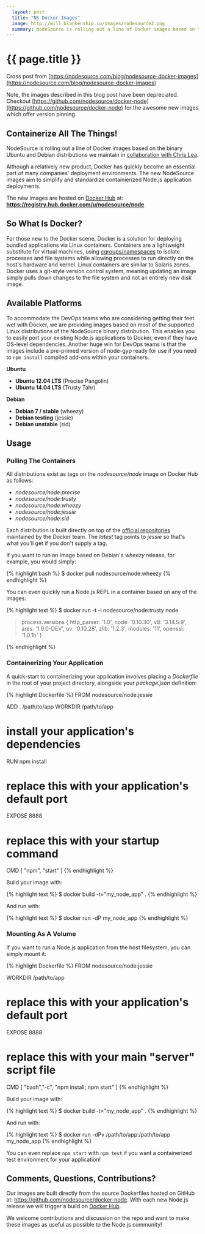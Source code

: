 ```yaml
---
  layout: post
  title: "NS Docker Images"
  image: http://will.blankenship.io/images/nodesource2.png
  summary: NodeSource is rolling out a line of Docker images based on the binary Ubuntu and Debian distributions we maintain in collaboration with Chris Lea
---
```


# {{ page.title }}

Cross post from [https://nodesource.com/blog/nodesource-docker-images](https://nodesource.com/blog/nodesource-docker-images)

Note, the images described in this blog post have been depreciated. Checkout [https://github.com/nodesource/docker-node](https://github.com/nodesource/docker-node) for the awesome new images which offer version pinning.

## Containerize All The Things!

NodeSource is rolling out a line of Docker images based on the binary Ubuntu and Debian distributions we maintain in [collaboration with Chris Lea](https://nodesource.com/blog/chris-lea-joins-forces-with-nodesource).

Although a relatively new product, Docker has quickly become an essential part of many companies' deployment environments. The new NodeSource images aim to simplify and standardize containierized Node.js application deployments.

The new images are hosted on [Docker Hub](https://hub.docker.com/) at: **<https://registry.hub.docker.com/u/nodesource/node>**

## So What Is Docker?

For those new to the Docker scene, Docker is a solution for deploying bundled applications via Linux containers. Containers are a lightweight substitute for virtual machines, using [cgroups/namespaces](http://en.wikipedia.org/wiki/Cgroups) to isolate processes and file systems while allowing processes to run directly on the host's hardware and kernel. Linux containers are similar to Solaris zones. Docker uses a git-style version control system, meaning updating an image simply pulls down changes to the file system and not an entirely new disk image.

## Available Platforms

To accommodate the DevOps teams who are considering getting their feet wet with Docker, we are providing images based on most of the supported Linux distributions of the NodeSource binary distribution. This enables you to easily port your existing Node.js applications to Docker, even if they have OS-level dependencies. Another huge win for DevOps teams is that the images include a pre-primed version of node-gyp ready for use if you need to `npm install` compiled add-ons within your containers.

**Ubuntu**

* **Ubuntu 12.04 LTS** (Precise Pangolin)
* **Ubuntu 14.04 LTS** (Trusty Tahr)

**Debian**

* **Debian 7 / stable** (wheezy)
* **Debian testing** (jessie)
* **Debian unstable** (sid)

## Usage

### Pulling The Containers

All distributions exist as tags on the _nodesource/node_ image on Docker Hub as follows:

* _nodesource/node:precise_
* _nodesource/node:trusty_
* _nodesource/node:wheezy_
* _nodesource/node:jessie_
* _nodesource/node:sid_

Each distribution is built directly on top of the [official repositories](https://registry.hub.docker.com/) maintained by the Docker team. The *latest* tag points to *jessie* so that's what you'll get if you don't supply a tag.

If you want to run an image based on Debian's *wheezy* release, for example, you would simply:

{% highlight bash %}
$ docker pull nodesource/node:wheezy
{% endhighlight %}

You can even quickly run a Node.js REPL in a container based on any of the images:

{% highlight text %}
$ docker run -t -i nodesource/node:trusty node
> process.versions
{ http_parser: '1.0',
  node: '0.10.30',
  v8: '3.14.5.9',
  ares: '1.9.0-DEV',
  uv: '0.10.28',
  zlib: '1.2.3',
  modules: '11',
  openssl: '1.0.1h' }
>
{% endhighlight %}

### Containerizing Your Application

A quick-start to containerizing your application involves placing a _Dockerfile_ in the root of your project directory, alongside your _package.json_ definition:

{% highlight Dockerfile %}
FROM nodesource/node:jessie

ADD . /path/to/app
WORKDIR /path/to/app

# install your application's dependencies
RUN npm install

# replace this with your application's default port
EXPOSE 8888

# replace this with your startup command
CMD [ "npm", "start" ]
{% endhighlight %}

Build your image with:

{% highlight text %}
$ docker build -t="my_node_app" .
{% endhighlight %}

And run with:

{% highlight text %}
$ docker run -dP my_node_app
{% endhighlight %}

### Mounting As A Volume

If you want to run a Node.js application from the host filesystem, you can simply mount it:

{% highlight Dockerfile %}
FROM nodesource/node:jessie

WORKDIR /path/to/app

# replace this with your application's default port
EXPOSE 8888

# replace this with your main "server" script file
CMD [ "bash","-c", "npm install; npm start" ]
{% endhighlight %}

Build your image with:

{% highlight text %}
$ docker build -t="my_node_app" .
{% endhighlight %}

And run with:

{% highlight text %}
$ docker run -dPv /path/to/app:/path/to/app my_node_app
{% endhighlight %}

You can even replace `npm start` with `npm test` if you want a containerized test environment for your application!

## Comments, Questions, Contributions?

Our images are built directly from the source Dockerfiles hosted on GitHub at: <https://github.com/nodesource/docker-node>. With each new Node.js release we will trigger a build on [Docker Hub](https://registry.hub.docker.com/u/nodesource/node/).

We welcome contributions and discussion on the repo and want to make these images as useful as possible to the Node.js community!
